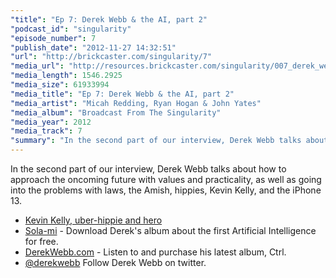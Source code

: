 ```yaml
---
"title": "Ep 7: Derek Webb & the AI, part 2"
"podcast_id": "singularity"
"episode_number": 7
"publish_date": "2012-11-27 14:32:51"
"url": "http://brickcaster.com/singularity/7"
"media_url": "http://resources.brickcaster.com/singularity/007_derek_webb_2.mp3"
"media_length": 1546.2925
"media_size": 61933994
"media_title": "Ep 7: Derek Webb & the AI, part 2"
"media_artist": "Micah Redding, Ryan Hogan & John Yates"
"media_album": "Broadcast From The Singularity"
"media_year": 2012
"media_track": 7
"summary": "In the second part of our interview, Derek Webb talks about how to approach the oncoming future with values and practicality, as well as going into the problems with laws, the Amish, hippies, Kevin Kelly, and the iPhone 13."
---
```

In the second part of our interview, Derek Webb talks about how to approach the oncoming future with values and practicality, as well as going into the problems with laws, the Amish, hippies, Kevin Kelly, and the iPhone 13.

- [Kevin Kelly, uber-hippie and hero](http://kk.org/)
- [Sola-mi](http://sola-mi.com/) - Download Derek's album about the first Artificial Intelligence for free.
- [DerekWebb.com](http://www.derekwebb.com/) - Listen to and purchase his latest album, Ctrl.
- [@derekwebb](https://twitter.com/derekwebb) Follow Derek Webb on twitter.
